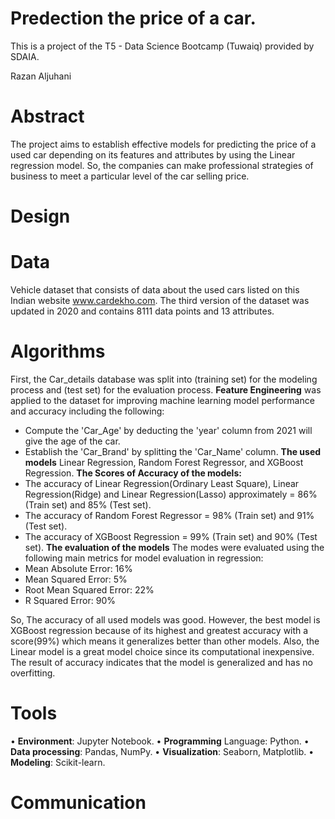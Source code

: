 # Predection the price of a car.
This is a project of the T5 - Data Science Bootcamp (Tuwaiq) provided by SDAIA.

Razan Aljuhani

# Abstract
The project aims to establish effective models for predicting the price of a used car depending on its features and attributes by using the Linear regression model. So, the companies can make professional strategies of business to meet a particular level of the car selling price.

# Design

# Data
Vehicle dataset that consists of data about the used cars listed on this Indian website www.cardekho.com. The third version of the dataset was updated in 2020 and contains 8111 data points and 13 attributes. 

# Algorithms
First, the Car_details database was split into (training set) for the modeling process and (test set) for the evaluation process.
**Feature Engineering** was applied to the dataset for improving machine learning model performance and accuracy including the following:
- Compute the 'Car_Age'  by deducting the 'year' column from 2021 will give the age of the car.  
- Establish the 'Car_Brand' by splitting the 'Car_Name' column.
**The used models**
Linear Regression, Random Forest Regressor, and XGBoost Regression.
**The Scores of Accuracy of the models:**
- The accuracy of Linear Regression(Ordinary Least Square), Linear Regression(Ridge) and Linear Regression(Lasso) approximately = 86% (Train set) and 85% (Test set).
- The accuracy of  Random Forest Regressor = 98% (Train set) and 91% (Test set).
- The accuracy of  XGBoost Regression = 99% (Train set) and 90% (Test set).
**The evaluation of the models**
The modes were evaluated using the following main metrics for model evaluation in regression:
- Mean Absolute Error:  16%
- Mean Squared  Error:  5%
- Root Mean Squared  Error:  22%
- R Squared Error:  90% 

So, The accuracy of all used models was good. However, the best model is XGBoost regression because of its highest and greatest accuracy with a score(99%) which means it generalizes better than other models. Also, the Linear model is a great model choice since its computational inexpensive. The result of accuracy indicates that the model is generalized and has no overfitting. 

# Tools
•	**Environment**: Jupyter Notebook. 
•	**Programming** Language: Python.
•	**Data processing**: Pandas, NumPy.
•	**Visualization**: Seaborn, Matplotlib.
•	**Modeling**: Scikit-learn.

# Communication

